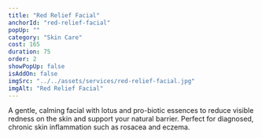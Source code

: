 ```yaml
---
title: "Red Relief Facial"
anchorId: "red-relief-facial"
popUp: ""
category: "Skin Care"
cost: 165
duration: 75
order: 2
showPopUp: false
isAddOn: false
imgSrc: "../../assets/services/red-relief-facial.jpg"
imgAlt: "Red Relief Facial"
---
```


A gentle, calming facial with lotus and pro-biotic essences to reduce visible redness on the skin and support your natural barrier. Perfect for diagnosed, chronic skin inflammation such as rosacea and eczema.
